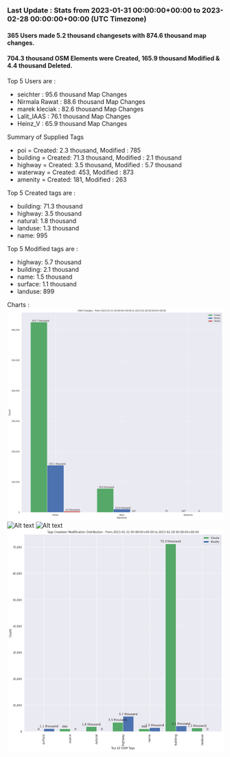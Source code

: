 ### Last Update : Stats from 2023-01-31 00:00:00+00:00 to 2023-02-28 00:00:00+00:00 (UTC Timezone)

#### 365 Users made 5.2 thousand changesets with 874.6 thousand map changes.
#### 704.3 thousand OSM Elements were Created, 165.9 thousand Modified & 4.4 thousand Deleted.

Top 5 Users are : 
- seichter : 95.6 thousand Map Changes
- Nirmala Rawat : 88.6 thousand Map Changes
- marek kleciak : 82.6 thousand Map Changes
- Lalit_IAAS : 76.1 thousand Map Changes
- Heinz_V : 65.9 thousand Map Changes

Summary of Supplied Tags
- poi = Created: 2.3 thousand, Modified : 785
- building = Created: 71.3 thousand, Modified : 2.1 thousand
- highway = Created: 3.5 thousand, Modified : 5.7 thousand
- waterway = Created: 453, Modified : 873
- amenity = Created: 181, Modified : 263


Top 5 Created tags are :
- building: 71.3 thousand
- highway: 3.5 thousand
- natural: 1.8 thousand
- landuse: 1.3 thousand
- name: 995


Top 5 Modified tags are :
- highway: 5.7 thousand
- building: 2.1 thousand
- name: 1.5 thousand
- surface: 1.1 thousand
- landuse: 899


 Charts : 
![Alt text](./charts/osm_changes.png) 
![Alt text](./charts/users_per_hashtag.png) 
![Alt text](./charts/users_per_country.png) 
![Alt text](./charts/tags.png) 
